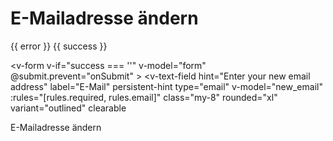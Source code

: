 <script setup>

    import { ref, onMounted, getCurrentInstance } from 'vue'
    import { createClient } from '@supabase/supabase-js'

    const instance = getCurrentInstance();
    const apikey = instance.appContext.config.globalProperties.$apikey;
    const url = instance.appContext.config.globalProperties.$url;

    const supabase = createClient(url, apikey)

    const form = ref(false)
    const new_email = ref('')
    const error = ref('')
    const success = ref('')
    const loading = ref(false)

    const rules = {
        required: value => !!value || 'Required.',
        counter: value => value.length <= 20 || 'Max 20 characters',
        email: value => {
        const pattern = /^(([^<>()[\]\\.,;:\s@"]+(\.[^<>()[\]\\.,;:\s@"]+)*)|(".+"))@((\[[0-9]{1,3}\.[0-9]{1,3}\.[0-9]{1,3}\.[0-9]{1,3}])|(([a-zA-Z\-0-9]+\.)+[a-zA-Z]{2,}))$/
        return pattern.test(value) || 'Invalid e-mail.'
        },
    }

    const onSubmit = async () => {
        if (!form.value) return
        loading.value = true
        // Logic to change the email
       
        const { data, error: apiError } = await supabase.auth.updateUser({
            email: new_email.value
        })
        if (apiError) {
            error.value = 'Error changing email: ' + apiError.message;
            success.value = '';
        } else {
            success.value = 'Email changed successfully';
            error.value = '';
        }
        loading.value = false
    };

    function required (v) {
        return !!v || 'Field is required'
    }

</script>

# E-Mailadresse ändern

<v-chip color="red" v-if="error" class="my-2">
    <span>{{ error }}</span>
</v-chip>
<v-chip color="green" v-if="success" class="my-2">
    <span>{{ success }}</span>
</v-chip>

<v-form
    v-if="success === ''"
        v-model="form"
        @submit.prevent="onSubmit"
      >
<v-text-field
    hint="Enter your new email address"
    label="E-Mail"
    persistent-hint
    type="email"
    v-model="new_email"
    :rules="[rules.required, rules.email]"
    class="my-8"
    rounded="xl"
    variant="outlined"
    clearable
></v-text-field>
<v-btn type="submit" :disabled="!form" :loading="loading" rounded="xl" color="primary"  class="my-3">
    E-Mailadresse ändern
</v-btn>
</v-form>